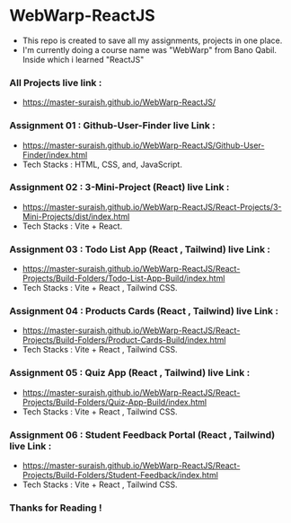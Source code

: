 # WebWarp-ReactJS

- This repo is created to save all my assignments, projects in one place.
- I'm currently doing a course name was "WebWarp" from Bano Qabil. Inside which i learned "ReactJS"

### All Projects live link :

- https://master-suraish.github.io/WebWarp-ReactJS/

### Assignment 01 : Github-User-Finder live Link :

- https://master-suraish.github.io/WebWarp-ReactJS/Github-User-Finder/index.html
- Tech Stacks : HTML, CSS, and, JavaScript.

### Assignment 02 : 3-Mini-Project (React) live Link :

- https://master-suraish.github.io/WebWarp-ReactJS/React-Projects/3-Mini-Projects/dist/index.html
- Tech Stacks : Vite + React.

### Assignment 03 : Todo List App (React , Tailwind) live Link :

- https://master-suraish.github.io/WebWarp-ReactJS/React-Projects/Build-Folders/Todo-List-App-Build/index.html
- Tech Stacks : Vite + React , Tailwind CSS.

### Assignment 04 : Products Cards (React , Tailwind) live Link :

- https://master-suraish.github.io/WebWarp-ReactJS/React-Projects/Build-Folders/Product-Cards-Build/index.html
- Tech Stacks : Vite + React , Tailwind CSS.

### Assignment 05 : Quiz App (React , Tailwind) live Link :
- https://master-suraish.github.io/WebWarp-ReactJS/React-Projects/Build-Folders/Quiz-App-Build/index.html
- Tech Stacks : Vite + React , Tailwind CSS.

### Assignment 06 : Student Feedback Portal (React , Tailwind) live Link :
- https://master-suraish.github.io/WebWarp-ReactJS/React-Projects/Build-Folders/Student-Feedback/index.html
- Tech Stacks : Vite + React , Tailwind CSS.

### Thanks for Reading !
